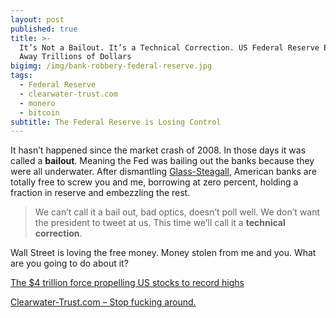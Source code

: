 ```yaml
---
layout: post
published: true
title: >-
  It’s Not a Bailout. It’s a Technical Correction. US Federal Reserve Explains
  Away Trillions of Dollars
bigimg: /img/bank-robbery-federal-reserve.jpg
tags:
  - Federal Reserve
  - clearwater-trust.com
  - monero
  - bitcoin
subtitle: The Federal Reserve is Losing Control
---
```

It hasn’t happened since the market crash of 2008. In those days it was called a **bailout**. Meaning the Fed was bailing out the banks because they were all underwater. After dismantling [Glass-Steagall](https://en.wikipedia.org/wiki/Glass–Steagall_legislation), American banks are totally free to screw you and me, borrowing at zero percent, holding a fraction in reserve and embezzling the rest.

> We can’t call it a bail out, bad optics, doesn’t poll well. We don’t want the president to tweet at us. This time we’ll call it a **technical correction**.

Wall Street is loving the free money. Money stolen from me and you. What are you going to do about it?

[The $4 trillion force propelling US stocks to record highs](https://edition.cnn.com/2019/11/22/investing/stocks-market-fed-overnight-lending-rescue/index.html)

[Clearwater-Trust.com – Stop fucking around.](https://clearwater-trust.com)


